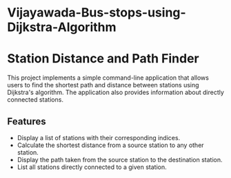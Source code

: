 # Vijayawada-Bus-stops-using-Dijkstra-Algorithm

# Station Distance and Path Finder

This project implements a simple command-line application that allows users to find the shortest path and distance between stations using Dijkstra's algorithm. The application also provides information about directly connected stations.

## Features

- Display a list of stations with their corresponding indices.
- Calculate the shortest distance from a source station to any other station.
- Display the path taken from the source station to the destination station.
- List all stations directly connected to a given station.
